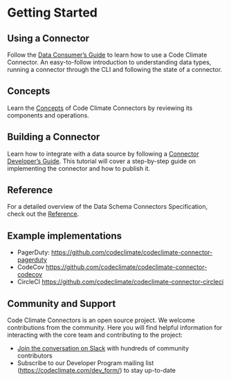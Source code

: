 # Getting Started

## Using a Connector
Follow the [Data Consumer’s Guide](docs/connectors/data_consumer_guide.md)
to learn how to use a Code Climate Connector. An easy-to-follow introduction
to understanding data types, running a connector through the CLI and following
the state of a connector.

## Concepts
Learn the [Concepts](docs/connectors/concepts.md) of Code Climate Connectors by
reviewing its components and operations.

## Building a Connector

Learn how to integrate with a data source by following
a [Connector Developer’s Guide](docs/connectors/connector_developer_guide.md).
This tutorial will cover a step-by-step guide on implementing the connector
and how to publish it.

## Reference

For a detailed overview of the Data Schema Connectors Specification,
check out the [Reference](docs/connecotrs/reference.md).

## Example implementations

- PagerDuty: https://github.com/codeclimate/codeclimate-connector-pagerduty
- CodeCov https://github.com/codeclimate/codeclimate-connector-codecov
- CircleCI https://github.com/codeclimate/codeclimate-connector-circleci

## Community and Support

Code Climate Connectors is an open source project. We welcome contributions
from the community. Here you will find helpful information for interacting
with the core team and contributing to the project:

* [Join the conversation on Slack](https://slack.codeclimate.com/) with
hundreds of community contributors
* Subscribe to our Developer Program mailing list (https://codeclimate.com/dev_form/)
to stay up-to-date